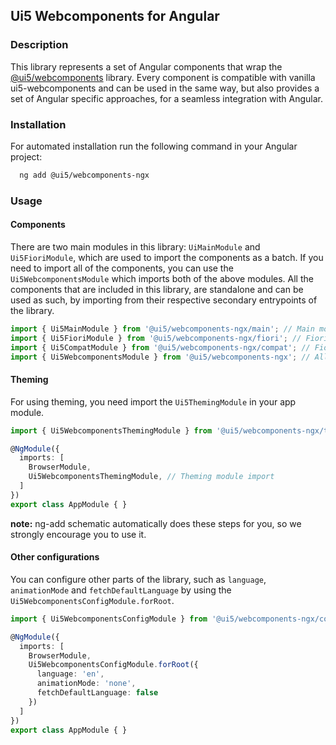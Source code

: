 ## Ui5 Webcomponents for Angular

### Description
This library represents a set of Angular components that wrap the [@ui5/webcomponents](https://sap.github.io/ui5-webcomponents) library. Every component is compatible with vanilla ui5-webcomponents
and can be used in the same way, but also provides a set of Angular specific approaches, for a seamless integration with Angular.

### Installation
For automated installation run the following command in your Angular project:
```bash
  ng add @ui5/webcomponents-ngx
```

### Usage

#### Components
There are two main modules in this library: `UiMainModule` and `Ui5FioriModule`, which are used to import the components as a batch. If you need to import all of the components, you can use the `Ui5WebcomponentsModule` which imports both of the above modules.
All the components that are included in this library, are standalone and can be used as such, by importing from their respective secondary entrypoints of the library.

```typescript
import { Ui5MainModule } from '@ui5/webcomponents-ngx/main'; // Main module import
import { Ui5FioriModule } from '@ui5/webcomponents-ngx/fiori'; // Fiori module import
import { Ui5CompatModule } from '@ui5/webcomponents-ngx/compat'; // Fiori module import
import { Ui5WebcomponentsModule } from '@ui5/webcomponents-ngx'; // All components import
```

#### Theming
For using theming, you need import the `Ui5ThemingModule` in your app module.

```typescript
import { Ui5WebcomponentsThemingModule } from '@ui5/webcomponents-ngx/theming'; // Theming module import

@NgModule({
  imports: [
    BrowserModule,
    Ui5WebcomponentsThemingModule, // Theming module import
  ]
})
export class AppModule { }
```
**note:** ng-add schematic automatically does these steps for you, so we strongly encourage you to use it.

#### Other configurations
You can configure other parts of the library, such as `language`, `animationMode` and `fetchDefaultLanguage` by using the `Ui5WebcomponentsConfigModule.forRoot`.

```typescript 
import { Ui5WebcomponentsConfigModule } from '@ui5/webcomponents-ngx/config'; // Config module import

@NgModule({
  imports: [
    BrowserModule,
    Ui5WebcomponentsConfigModule.forRoot({
      language: 'en',
      animationMode: 'none',
      fetchDefaultLanguage: false
    })
  ]
})
export class AppModule { }
```
